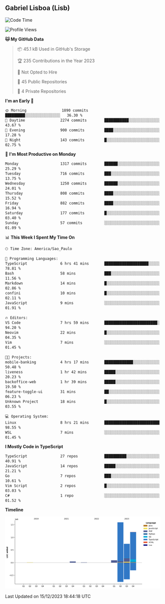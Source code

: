 ## Gabriel Lisboa (Lisb)

<!--START_SECTION:waka-->
![Code Time](http://img.shields.io/badge/Code%20Time-371%20hrs%2028%20mins-blue)

![Profile Views](http://img.shields.io/badge/Profile%20Views-0-blue)

**🐱 My GitHub Data** 

> 📦 45.1 kB Used in GitHub's Storage 
 > 
> 🏆 235 Contributions in the Year 2023
 > 
> 🚫 Not Opted to Hire
 > 
> 📜 45 Public Repositories 
 > 
> 🔑 4 Private Repositories 
 > 
**I'm an Early 🐤** 

```text
🌞 Morning                1890 commits        █████████░░░░░░░░░░░░░░░░   36.30 % 
🌆 Daytime                2274 commits        ███████████░░░░░░░░░░░░░░   43.67 % 
🌃 Evening                900 commits         ████░░░░░░░░░░░░░░░░░░░░░   17.28 % 
🌙 Night                  143 commits         █░░░░░░░░░░░░░░░░░░░░░░░░   02.75 % 
```
📅 **I'm Most Productive on Monday** 

```text
Monday                   1317 commits        ██████░░░░░░░░░░░░░░░░░░░   25.29 % 
Tuesday                  716 commits         ███░░░░░░░░░░░░░░░░░░░░░░   13.75 % 
Wednesday                1250 commits        ██████░░░░░░░░░░░░░░░░░░░   24.01 % 
Thursday                 808 commits         ████░░░░░░░░░░░░░░░░░░░░░   15.52 % 
Friday                   882 commits         ████░░░░░░░░░░░░░░░░░░░░░   16.94 % 
Saturday                 177 commits         █░░░░░░░░░░░░░░░░░░░░░░░░   03.40 % 
Sunday                   57 commits          ░░░░░░░░░░░░░░░░░░░░░░░░░   01.09 % 
```


📊 **This Week I Spent My Time On** 

```text
🕑︎ Time Zone: America/Sao_Paulo

💬 Programming Languages: 
TypeScript               6 hrs 41 mins       ████████████████████░░░░░   78.81 % 
Bash                     58 mins             ███░░░░░░░░░░░░░░░░░░░░░░   11.56 % 
Markdown                 14 mins             █░░░░░░░░░░░░░░░░░░░░░░░░   02.86 % 
confini                  10 mins             █░░░░░░░░░░░░░░░░░░░░░░░░   02.11 % 
JavaScript               9 mins              ░░░░░░░░░░░░░░░░░░░░░░░░░   01.91 % 

🔥 Editors: 
VS Code                  7 hrs 59 mins       ████████████████████████░   94.20 % 
Neovim                   22 mins             █░░░░░░░░░░░░░░░░░░░░░░░░   04.35 % 
Vim                      7 mins              ░░░░░░░░░░░░░░░░░░░░░░░░░   01.45 % 

🐱‍💻 Projects: 
mobile-banking           4 hrs 17 mins       █████████████░░░░░░░░░░░░   50.48 % 
liveness                 1 hr 42 mins        █████░░░░░░░░░░░░░░░░░░░░   20.23 % 
backoffice-web           1 hr 39 mins        █████░░░░░░░░░░░░░░░░░░░░   19.50 % 
feature-toggle-ui        31 mins             ██░░░░░░░░░░░░░░░░░░░░░░░   06.23 % 
Unknown Project          18 mins             █░░░░░░░░░░░░░░░░░░░░░░░░   03.55 % 

💻 Operating System: 
Linux                    8 hrs 21 mins       █████████████████████████   98.55 % 
WSL                      7 mins              ░░░░░░░░░░░░░░░░░░░░░░░░░   01.45 % 
```

**I Mostly Code in TypeScript** 

```text
TypeScript               27 repos            ██████████░░░░░░░░░░░░░░░   40.91 % 
JavaScript               14 repos            █████░░░░░░░░░░░░░░░░░░░░   21.21 % 
Go                       7 repos             ███░░░░░░░░░░░░░░░░░░░░░░   10.61 % 
Vim Script               2 repos             █░░░░░░░░░░░░░░░░░░░░░░░░   03.03 % 
C#                       1 repo              ░░░░░░░░░░░░░░░░░░░░░░░░░   01.52 % 
```



**Timeline**

![Lines of Code chart](https://raw.githubusercontent.com/tenlisboa/tenlisboa/main/assets/bar_graph.png)


 Last Updated on 15/12/2023 18:44:18 UTC
<!--END_SECTION:waka-->
